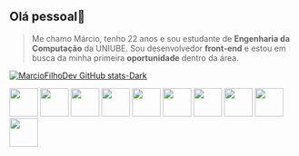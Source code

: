 ## Olá pessoal👋

>Me chamo Márcio, tenho 22 anos e sou estudante de **Engenharia da Computação** da UNIUBE.
>Sou desenvolvedor **front-end** e estou em busca da minha primeira **oportunidade** dentro da área.


[![MarcioFilhoDev GitHub stats-Dark](https://github-readme-stats.vercel.app/api?username=MarcioFilhoDev&show_icons=true&theme=dark#gh-dark-mode-only)]()



<div>

<img src="https://cdn.jsdelivr.net/gh/devicons/devicon@latest/icons/html5/html5-original.svg" height="50" width="50"/>

<img src="https://cdn.jsdelivr.net/gh/devicons/devicon@latest/icons/css3/css3-original.svg" height="50" width="50"/>
          
<img src="https://cdn.jsdelivr.net/gh/devicons/devicon@latest/icons/javascript/javascript-original.svg" height="50" width="50"/>
          
<img src="https://cdn.jsdelivr.net/gh/devicons/devicon@latest/icons/typescript/typescript-original.svg" height="50" width="50"/>
         
<img src="https://cdn.jsdelivr.net/gh/devicons/devicon@latest/icons/react/react-original.svg" height="50" width="50"/>

<img src="https://cdn.jsdelivr.net/gh/devicons/devicon@latest/icons/python/python-original.svg" height="50" width="50"/>
          
<img src="https://cdn.jsdelivr.net/gh/devicons/devicon@latest/icons/microsoftsqlserver/microsoftsqlserver-plain-wordmark.svg" height="50" width="50"/>

<img src="https://cdn.jsdelivr.net/gh/devicons/devicon@latest/icons/firebase/firebase-original.svg" height="50" width="50"/>          
          
<img src="https://cdn.jsdelivr.net/gh/devicons/devicon@latest/icons/c/c-original.svg" height="50" width="50"/>
          
<img src="https://cdn.jsdelivr.net/gh/devicons/devicon@latest/icons/tailwindcss/tailwindcss-original.svg" height="50" width="50"/>
          
</div>
          
          
